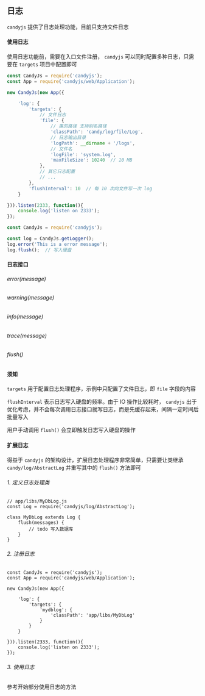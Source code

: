 ## 日志

`candyjs` 提供了日志处理功能，目前只支持文件日志

#### 使用日志

使用日志功能前，需要在入口文件注册， `candyjs` 可以同时配置多种日志，只需要在 `targets` 项目中配置即可

```javascript
const CandyJs = require('candyjs');
const App = require('candyjs/web/Application');

new CandyJs(new App({

    'log': {
        'targets': {
            // 文件日志
            'file': {
                // 类的路径 支持别名路径
                'classPath': 'candy/log/file/Log',
                // 日志输出目录
                'logPath': __dirname + '/logs',
                // 文件名
                'logFile': 'system.log',
                'maxFileSize': 10240  // 10 MB
            },
            // 其它日志配置
            // ...
        },
        'flushInterval': 10  // 每 10 次向文件写一次 log
    }

})).listen(2333, function(){
    console.log('listen on 2333');
});
```

```javascript
const CandyJs = require('candyjs');

const log = CandyJs.getLogger();
log.error('This is a error message');
log.flush();  // 写入硬盘
```

#### 日志接口

###### error(message)

###### warning(message)

###### info(message)

###### trace(message)

###### flush()

#### 须知

`targets` 用于配置日志处理程序，示例中只配置了文件日志，即 `file` 字段的内容

`flushInterval` 表示日志写入硬盘的频率。由于 IO 操作比较耗时， `candyjs` 出于优化考虑，并不会每次调用日志接口就写日志，而是先缓存起来，间隔一定时间后批量写入

用户手动调用 `flush()` 会立即触发日志写入硬盘的操作

#### 扩展日志

得益于 `candyjs` 的架构设计，扩展日志处理程序非常简单，只需要让类继承 `candy/log/AbstractLog` 并重写其中的 `flush()` 方法即可

###### 1. 定义日志处理类

```
// app/libs/MyDbLog.js
const Log = require('candyjs/log/AbstractLog');

class MyDbLog extends Log {
    flush(messages) {
        // todo 写入数据库
    }
}
```

###### 2. 注册日志

```
const CandyJs = require('candyjs');
const App = require('candyjs/web/Application');

new CandyJs(new App({

    'log': {
        'targets': {
            'mydblog': {
                'classPath': 'app/libs/MyDbLog'
            }
        }
    }

})).listen(2333, function(){
    console.log('listen on 2333');
});
```

###### 3. 使用日志

参考开始部分使用日志的方法
